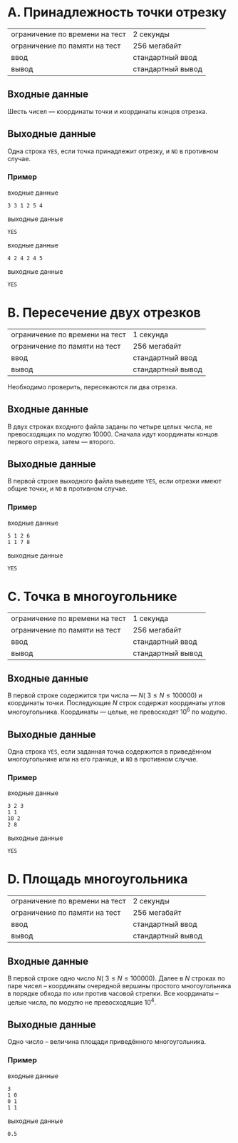 # A. Принадлежность точки отрезку

|                                |                   |
| ------------------------------ | ----------------- |
| ограничение по времени на тест | 2 секунды         |
| ограничение по памяти на тест  | 256 мегабайт      |
| ввод                           | стандартный ввод  |
| вывод                          | стандартный вывод |

## Входные данные
Шесть чисел — координаты точки и координаты концов отрезка.

## Выходные данные
Одна строка `YES`, если точка принадлежит отрезку, и `NO` в противном случае.

### Пример
входные данные
```
3 3 1 2 5 4
```
выходные данные
```
YES
```
входные данные
```
4 2 4 2 4 5
```
выходные данные
```
YES
```




# B. Пересечение двух отрезков

|                                |                   |
| ------------------------------ | ----------------- |
| ограничение по времени на тест | 1 секунда         |
| ограничение по памяти на тест  | 256 мегабайт      |
| ввод                           | стандартный ввод  |
| вывод                          | стандартный вывод |

Необходимо проверить, пересекаются ли два отрезка.

## Входные данные
В двух строках входного файла заданы по четыре целых числа, не превосходящих по модулю 10000. 
Сначала идут координаты концов первого отрезка, затем — второго.

## Выходные данные
В первой строке выходного файла выведите `YES`, если отрезки имеют общие точки, и `NO` в противном случае.

### Пример
входные данные
```
5 1 2 6
1 1 7 8
```
выходные данные
```
YES
```




# C. Точка в многоугольнике

|                                |                   |
| ------------------------------ | ----------------- |
| ограничение по времени на тест | 1 секунда         |
| ограничение по памяти на тест  | 256 мегабайт      |
| ввод                           | стандартный ввод  |
| вывод                          | стандартный вывод |

## Входные данные
В первой строке содержится три числа —  $N$( $3 \leq N \leq 100 000$) и координаты точки. 
Последующие $N$ строк содержат координаты углов многоугольника. Координаты — целые, не превосходят $10^6$ по модулю.

## Выходные данные
Одна строка `YES`, если заданная точка содержится в приведённом многоугольнике или на его границе, и `NO` в противном случае.

### Пример
входные данные
```
3 2 3
1 1
10 2
2 8
```
выходные данные
```
YES
```




# D. Площадь многоугольника

|                                |                   |
| ------------------------------ | ----------------- |
| ограничение по времени на тест | 2 секунды         |
| ограничение по памяти на тест  | 256 мегабайт      |
| ввод                           | стандартный ввод  |
| вывод                          | стандартный вывод |

## Входные данные
В первой строке одно число $N$( $3 \leq N \leq 100 000$). 
Далее в $N$ строках по паре чисел – координаты очередной вершины простого многоугольника в порядке обхода по или против часовой стрелки.
Все координаты – целые числа, по модулю не превосходящие $10^4$.

## Выходные данные
Одно число – величина площади приведённого многоугольника.

### Пример
входные данные
```
3
1 0
0 1
1 1
```
выходные данные
```
0.5
```
